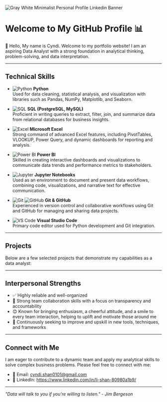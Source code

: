 ![Gray White Minimalist Personal Profile Linkedin Banner](https://github.com/user-attachments/assets/2b61be3e-c1dd-42c6-af3e-4d2f7a66ccad)


# Welcome to My GitHub Profile 📊

👋 Hello, My name is Cyndi. Welcome to my portfolio website! I am an aspiring Data Analyst with a strong foundation in analytical thinking, problem-solving, and data interpretation. 

---

## Technical Skills

- ![Python](https://img.shields.io/badge/-Python-3776AB?logo=python&logoColor=white&style=flat-square) **Python**  
  Used for data cleaning, statistical analysis, and visualization with libraries such as Pandas, NumPy, Matplotlib, and Seaborn.

- ![SQL](https://img.shields.io/badge/-SQL-4479A1?logo=postgresql&logoColor=white&style=flat-square) **SQL (PostgreSQL, MySQL)**  
  Proficient in writing queries to extract, filter, join, and summarize data from relational databases for business insights.

- ![Excel](https://img.shields.io/badge/-Excel-217346?logo=microsoft-excel&logoColor=white&style=flat-square) **Microsoft Excel**  
  Strong command of advanced Excel features, including PivotTables, VLOOKUP, Power Query, and dynamic dashboards for reporting and analysis.

- ![Power BI](https://img.shields.io/badge/-Power%20BI-F2C811?logo=power-bi&logoColor=black&style=flat-square) **Power BI**  
  Skilled in creating interactive dashboards and visualizations to communicate data trends and performance metrics to stakeholders.

- ![Jupyter](https://img.shields.io/badge/-Jupyter-F37626?logo=jupyter&logoColor=white&style=flat-square) **Jupyter Notebooks**  
  Used as an environment to document and present data workflows, combining code, visualizations, and narrative text for effective communication.

- ![Git](https://img.shields.io/badge/-Git-F05032?logo=git&logoColor=white&style=flat-square) ![GitHub](https://img.shields.io/badge/-GitHub-181717?logo=github&logoColor=white&style=flat-square) **Git & GitHub**  
  Experienced in version control and collaborative workflows using Git and GitHub for managing and sharing data projects.

- ![VS Code](https://img.shields.io/badge/-VS%20Code-007ACC?logo=visual-studio-code&logoColor=white&style=flat-square) **Visual Studio Code**  
  Primary code editor used for Python development and Git integration.
---

## Projects

Below are a few selected projects that demonstrate my capabilities as a data analyst:



---

## Interpersonal Strengths

- ✅ Highly reliable and well-organized
- 🤝 Strong team collaboration skills with a focus on transparency and accountability
- 😊 Known for bringing enthusiasm, a cheerful attitude, and a smile to every team interaction, helping to uplift and motivate those around me
- 🧠 Continuously seeking to improve and upskill in new tools, techniques, and frameworks

---

## Connect with Me

I am eager to contribute to a dynamic team and apply my analytical skills to solve complex business problems. Please feel free to connect with me:

- 📧 Email: cyndi.shan0101@gmail.com  
- 💼 LinkedIn: https://www.linkedin.com/in/li-shan-80980a1b9/ 

---

*"Data will talk to you if you're willing to listen." - Jim Bergeson*

<!---
cyndishan/cyndishan is a ✨ special ✨ repository because its `README.md` (this file) appears on your GitHub profile.
You can click the Preview link to take a look at your changes.
--->
